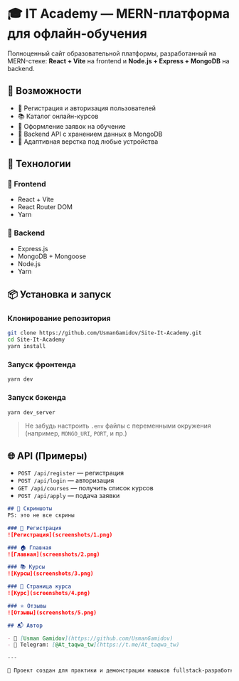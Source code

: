 # 🎓 IT Academy — MERN-платформа для офлайн-обучения

Полноценный сайт образовательной платформы, разработанный на MERN-стеке: **React + Vite** на frontend и **Node.js + Express + MongoDB** на backend.

## 🚀 Возможности

- 🔐 Регистрация и авторизация пользователей
- 📚 Каталог онлайн-курсов
- 📝 Оформление заявок на обучение
- 📂 Backend API с хранением данных в MongoDB
- 📱 Адаптивная верстка под любые устройства

## 🧰 Технологии

### 🔷 Frontend
- React + Vite
- React Router DOM
- Yarn

### 🔶 Backend
- Express.js
- MongoDB + Mongoose
- Node.js
- Yarn

## 📦 Установка и запуск

### Клонирование репозитория
```bash
git clone https://github.com/UsmanGamidov/Site-It-Academy.git
cd Site-It-Academy
yarn install
```

### Запуск фронтенда
```bash
yarn dev
```

### Запуск бэкенда
```bash
yarn dev_server
```

> Не забудь настроить `.env` файлы с переменными окружения (например, `MONGO_URI`, `PORT`, и пр.)

## 🌐 API (Примеры)
- `POST /api/register` — регистрация
- `POST /api/login` — авторизация
- `GET /api/courses` — получить список курсов
- `POST /api/apply` — подача заявки

```markdown
## 📸 Скриншоты
PS: это не все скрины

### 🔐 Регистрация
![Регистрация](screenshots/1.png)

### 🏠 Главная
![Главная](screenshots/2.png)

### 📚 Курсы
![Курсы](screenshots/3.png)

### 📘 Страница курса
![Курс](screenshots/4.png)

### ⭐ Отзывы
![Отзывы](screenshots/5.png)

## 📬 Автор

- 💼 [Usman Gamidov](https://github.com/UsmanGamidov)
- 📩 Telegram: [@At_taqwa_tw](https://t.me/At_taqwa_tw)

---

🧠 Проект создан для практики и демонстрации навыков fullstack-разработки.
